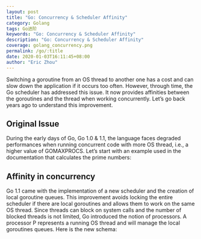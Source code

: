 ```yaml
---
layout: post
title: "Go: Concurrency & Scheduler Affinity"
category: Golang
tags: Go进阶 
keywords: "Go: Concurrency & Scheduler Affinity"
description: "Go: Concurrency & Scheduler Affinity"
coverage: golang_concurrency.png
permalink: /go/:title
date: 2020-01-03T16:11:45+08:00
author: "Eric Zhou"
---
```


Switching a goroutine from an OS thread to another one has a cost and can slow down the application if it occurs too often. However, through time, the Go scheduler has addressed this issue. It now provides affinities between the goroutines and the thread when working concurrently. 
Let’s go back years ago to understand this improvement.

## Original Issue


During the early days of Go, Go 1.0 & 1.1, the language faces degraded performances when running concurrent code with more OS thread, i.e., a higher value of GOMAXPROCS. Let’s start with an example used in the documentation that calculates the prime numbers:

## Affinity in concurrency

Go 1.1 came with the implementation of a new scheduler and the creation of local goroutine queues. This improvement avoids locking the entire scheduler if there are local goroutines and allows them to work on the same OS thread.
Since threads can block on system calls and the number of blocked threads is not limited, Go introduced the notion of processors. A processor P represents a running OS thread and will manage the local goroutines queues. Here is the new schema: